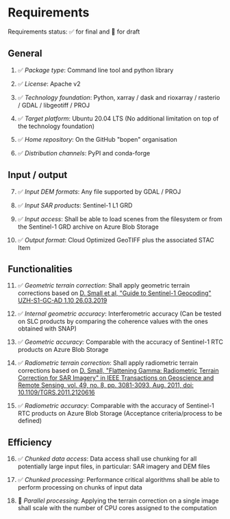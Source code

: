 # Requirements

Requirements status: :white_check_mark: for final and :construction: for draft

## General

1. :white_check_mark: _Package type_:	Command line tool and python library

1. :white_check_mark: _License_: Apache v2

1. :white_check_mark: _Technology foundation_:
   Python, xarray / dask and rioxarray / rasterio / GDAL / libgeotiff / PROJ

1. :white_check_mark: _Target platform_: Ubuntu 20.04 LTS (No additional limitation on top of the technology foundation)

1. :white_check_mark: _Home repository_: On the GitHub "bopen" organisation

1. :white_check_mark: _Distribution channels_: PyPI and conda-forge

## Input / output

7. :white_check_mark: _Input DEM formats_: Any file supported by GDAL / PROJ

1. :white_check_mark: _Input SAR products_: Sentinel-1 L1 GRD

1. :white_check_mark: _Input access_:
   Shall be able to load scenes from the filesystem or from the Sentinel-1 GRD archive on Azure Blob Storage

1. :white_check_mark: _Output format_: Cloud Optimized GeoTIFF plus the associated STAC Item

## Functionalities

11. :white_check_mark: _Geometric terrain correction_:
    Shall apply geometric terrain corrections based on
    [D. Small et al, "Guide to Sentinel-1 Geocoding" UZH-S1-GC-AD 1.10 26.03.2019](https://sentinel.esa.int/documents/247904/1653442/Guide-to-Sentinel-1-Geocoding.pdf)

01. :white_check_mark: _Internal geometric accuracy_:
    Interferometric accuracy (Can be tested on SLC products by comparing the coherence values with the ones obtained with SNAP)

01. :white_check_mark: _Geometric accuracy:_
    Comparable with the accuracy of Sentinel-1 RTC products on Azure Blob Storage

01. :white_check_mark: _Radiometric terrain correction_:
    Shall apply radiometric terrain corrections based on
    [D. Small, "Flattening Gamma: Radiometric Terrain Correction for SAR Imagery" in IEEE Transactions on Geoscience and Remote Sensing, vol. 49, no. 8, pp. 3081-3093, Aug. 2011, doi: 10.1109/TGRS.2011.2120616](https://www.doi.org/10.1109/TGRS.2011.2120616)

01. :white_check_mark: _Radiometric accuracy_:
    Comparable with the accuracy of Sentinel-1 RTC products on Azure Blob Storage (Acceptance criteria/process to be defined)

## Efficiency

16. :white_check_mark: _Chunked data access_:
    Data access shall use chunking for all potentially large input files, in particular: SAR imagery and DEM files

01. :white_check_mark: _Chunked processing_:
    Performance critical algorithms shall be able to perform processing on chunks of input data

01. :construction: _Parallel processing_:
    Applying the terrain correction on a single image shall scale with the number of CPU cores assigned to the computation
